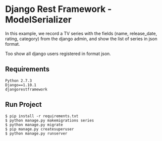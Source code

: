 # Django Rest Framework - ModelSerializer

In this example, we record a TV series with the fields (name, release_date, rating, category)
from the django admin, and show the list of series in json format.

Too show all django users registered in format json.

## Requirements
```
Python 2.7.3
Django==1.10.1
djangorestframework
```

## Run Project
```
$ pip install -r requirements.txt
$ python manage.py makemigrations series
$ python manage.py migrate
$ pip manage.py createsuperuser
$ python manage.py runserver
```